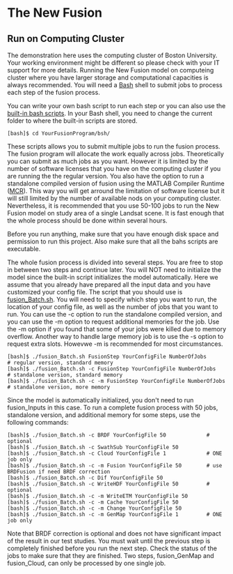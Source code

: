 # The New Fusion
## Run on Computing Cluster

The demonstration here uses the computing cluster of Boston University. Your working environment might be different so please check with your IT support for more details. Running the New Fusion model on computeing cluster where you have larger storage and computational capacities is always recommended. You will need a [Bash](https://en.wikipedia.org/wiki/Bash_(Unix_shell)) shell to submit jobs to process each step of the fusion process.

You can write your own bash script to run each step or you can also use the [built-in bash scripts](../bsh/). In your Bash shell, you need to change the current folder to where the built-in scripts are stored.

    [bash]$ cd YourFusionProgram/bsh/
    
These scripts allows you to submit multiple jobs to run the fusion process. The fusion program will allocate the work equally across jobs. Theoretically you can submit as much jobs as you want. However it is limited by the number of software licenses that you have on the computing cluster if you are running the the regular version. You also have the option to run a standalone compiled version of fusion using the MATLAB Compiler Runtime ([MCR](http://www.mathworks.com/products/compiler/mcr/)). This way you will get arround the limitation of software license but it will still limited by the number of available nods on your computing cluster. Nevertheless, it is recommended that you use 50-100 jobs to run the New Fusion model on study area of a single Landsat scene. It is fast enough that the whole process should be done within several hours.

Before you run anything, make sure that you have enough disk space and permission to run this project. Also make sure that all the bahs scripts are executable. 

The whole fusion process is divided into several steps. You are free to stop in between two steps and continue later. You will NOT need to initialize the model since the built-in script initializes the model automatically. Here we assume that you already have prepared all the input data and you have customized your config file. The script that you should use is [fusion_Batch.sh](../bsh/fusion_Batch.sh). You will need to specify which step you want to run, the location of your config file, as well as the number of jobs that you want to run. You can use the -c option to run the standalone compiled version, and you can use the -m option to request additional memories for the job. Use the -m option if you found that some of your jobs were killed due to memory overflow. Another way to handle large memory job is to use the -s option to request extra slots. Howevwe -m is recommended for most circumstances.

    [bash]$ ./fusion_Batch.sh FusionStep YourConfigFile NumberOfJobs        # regular version, standard memory
    [bash]$ ./fusion_Batch.sh -c FusionStep YourConfigFile NumberOfJobs     # standalone version, standard memory
    [bash]$ ./fusion_Batch.sh -c -m FusionStep YourConfigFile NumberOfJobs  # standalone version, more memory
    
Since the model is automatically initialized, you don't need to run fusion_Inputs in this case. To run a complete fusion process with 50 jobs, standalone version, and additional memory for some steps, use the following commands:

    [bash]$ ./fusion_Batch.sh -c BRDF YourConfigFile 50             # optional
    [bash]$ ./fusion_Batch.sh -c SwathSub YourConfigFile 50
    [bash]$ ./fusion_Batch.sh -c Cloud YourConfigFile 1             # ONE job only
    [bash]$ ./fusion_Batch.sh -c -m Fusion YourConfigFile 50        # use BRDFusion if need BRDF correction
    [bash]$ ./fusion_Batch.sh -c Dif YourConfigFile 50
    [bash]$ ./fusion_Batch.sh -c WriteHDF YourConfigFile 50         # optional
    [bash]$ ./fusion_Batch.sh -c -m WriteETM YourConfigFile 50 
    [bash]$ ./fusion_Batch.sh -c -m Cache YourConfigFile 50
    [bash]$ ./fusion_Batch.sh -c -m Change YourConfigFile 50
    [bash]$ ./fusion_Batch.sh -c -m GenMap YourConfigFile 1         # ONE job only
    
Note that BRDF correction is optional and does not have significant impact of the result in our test studies. You must wait until the previous step is completely finished before you run the next step. Check the status of the jobs to make sure that they are finished. Two steps, fusion_GenMap and fusion_Cloud, can only be processed by one single job.
